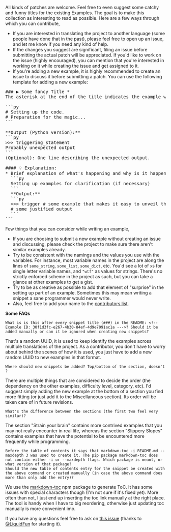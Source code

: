 All kinds of patches are welcome. Feel free to even suggest some catchy and funny titles for the existing Examples. The goal is to make this collection as interesting to read as possible. Here are a few ways through which you can contribute,

- If you are interested in translating the project to another language (some people have done that in the past), please feel free to open up an issue, and let me know if you need any kind of help.
- If the changes you suggest are significant, filing an issue before submitting the actual patch will be appreciated. If you'd like to work on the issue (highly encouraged), you can mention that you're interested in working on it while creating the issue and get assigned to it.
- If you're adding a new example, it is highly recommended to create an issue to discuss it before submitting a patch. You can use the following template for adding a new example:

<pre>
### ▶ Some fancy Title *
The asterisk at the end of the title indicates the example was not present in the first release and has been recently added.

```py
# Setting up the code.
# Preparation for the magic...
```

**Output (Python version):**
```py
>>> triggering_statement
Probably unexpected output
```
(Optional): One line describing the unexpected output.

#### 💡 Explanation:
* Brief explanation of what's happening and why is it happening.
  ```py
  Setting up examples for clarification (if necessary)
  ```
  **Output:**
  ```py
  >>> trigger # some example that makes it easy to unveil the magic
  # some justified output
  ```
```
</pre>


Few things that you can consider while writing an example, 

- If you are choosing to submit a new example without creating an issue and discussing, please check the project to make sure there aren't similar examples already.
- Try to be consistent with the namings and the values you use with the variables. For instance, most variable names in the project are along the lines of `some_string`, `some_list`, `some_dict`, etc. You'd see a lot of `x`s for single letter variable names, and `"wtf"` as values for strings. There's no strictly enforced scheme in the project as such, but you can take a glance at other examples to get a gist.
- Try to be as creative as possible to add that element of "surprise" in the setting up part of an example. Sometimes this may mean writing a snippet a sane programmer would never write.
- Also, feel free to add your name to the [contributors list](/CONTRIBUTORS.md).

**Some FAQs**

    What is is this after every snippet title (###) in the README: <!-- Example ID: 30f1d3fc-e267-4b30-84ef-4d9e7091ac1a --->? Should it be added manually or can it be ignored when creating new snippets?

That's a random UUID, it is used to keep identify the examples across multiple translations of the project. As a contributor, you don't have to worry about behind the scenes of how it is used, you just have to add a new random UUID to new examples in that format.

    Where should new snippets be added? Top/bottom of the section, doesn't ?

There are multiple things that are considered to decide the order (the dependency on the other examples, difficulty level, category, etc). I'd suggest simply adding the new example at the bottom of a section you find more fitting (or just add it to the Miscellaneous section). Its order will be taken care of in future revisions.

    What's the difference between the sections (the first two feel very similar)?

The section "Strain your brain" contains more contrived examples that you may not really encounter in real life, whereas the section "Slippery Slopes" contains examples that have the potential to be encountered more frequently while programming.

    Before the table of contents it says that markdown-toc -i README.md --maxdepth 3 was used to create it. The pip package markdown-toc does not contain either -i or --maxdepth flags. Which package is meant, or what version of that package?
    Should the new table of contents entry for the snippet be created with the above command or created manually (in case the above command does more than only add the entry)?

We use the [markdown-toc](https://www.npmjs.com/package/markdown-toc) npm package to generate ToC. It has some issues with special characters though (I'm not sure if it's fixed yet). More often than not, I just end up inserting the toc link manually at the right place. The tool is handy when I have to big reordering, otherwise just updating toc manually is more convenient imo.

If you have any questions feel free to ask on [this issue](https://github.com/satwikkansal/wtfpython/issues/269) (thanks to [@LiquidFun](https://github.com/LiquidFun) for starting it).